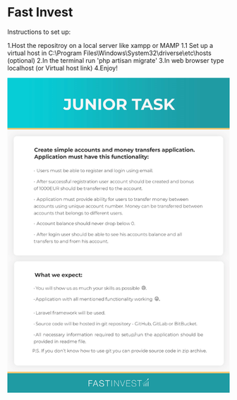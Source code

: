 # Fast Invest
Instructions to set up:

1.Host the repositroy on a local server like xampp or MAMP
1.1 Set up a virtual host in C:\Program Files\Windows\System32\driverse\etc\hosts (optional)
2.In the terminal run 'php artisan migrate'
3.In web browser type localhost (or Virtual host link)
4.Enjoy!

![alt text](junior-task.jpg)
